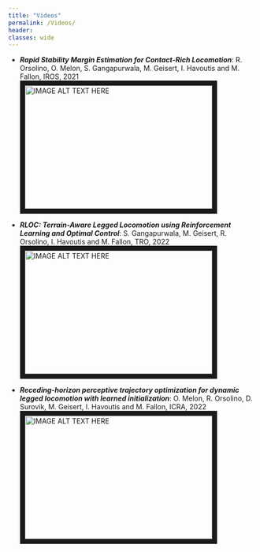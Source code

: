 ```yaml
---
title: "Videos"
permalink: /Videos/
header:
classes: wide
---
```



-  ***Rapid Stability Margin Estimation for Contact-Rich Locomotion***: R. Orsolino, O. Melon, S. Gangapurwala, M. Geisert, I. Havoutis and M. Fallon, IROS, 2021<br/>
<a href="https://www.youtube.com/watch?v=cg2Tme0t4QA
" target="_blank"><img src="https://i.ytimg.com/vi/cg2Tme0t4QA/maxresdefault.jpg"
alt="IMAGE ALT TEXT HERE" width="380" height="250" border="10" /></a>

-  ***RLOC: Terrain-Aware Legged Locomotion using Reinforcement Learning and Optimal Control***: S. Gangapurwala, M. Geisert, R. Orsolino, I. Havoutis and M. Fallon, TRO, 2022<br/>
<a href="https://www.youtube.com/watch?v=GTI-0gl6Hg0
" target="_blank"><img src="https://i.ytimg.com/vi/GTI-0gl6Hg0/maxresdefault.jpg"
alt="IMAGE ALT TEXT HERE" width="380" height="250" border="10" /></a>

-  ***Receding-horizon perceptive trajectory optimization for dynamic legged locomotion with learned initialization***: O. Melon, R. Orsolino, D. Surovik, M. Geisert, I. Havoutis and M. Fallon, ICRA, 2022<br/>
<a href="https://www.youtube.com/watch?v=bfc_TOU3AeA
" target="_blank"><img src="https://i.ytimg.com/vi/bfc_TOU3AeA/maxresdefault.jpg"
alt="IMAGE ALT TEXT HERE" width="380" height="250" border="10" /></a>